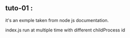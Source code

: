 ## tuto-01 :
it's an exmple taken from node js documentation.

index.js run at multiple time with different childProcess id
